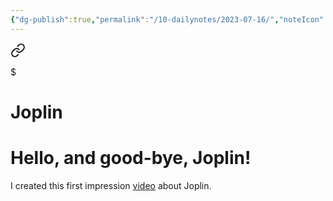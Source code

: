 ```yaml
---
{"dg-publish":true,"permalink":"/10-dailynotes/2023-07-16/","noteIcon":"2","created":"","updated":""}
---
```



<div class="transclusion internal-embed is-loaded"><a class="markdown-embed-link" href="/joplin/" aria-label="Open link"><svg xmlns="http://www.w3.org/2000/svg" width="24" height="24" viewBox="0 0 24 24" fill="none" stroke="currentColor" stroke-width="2" stroke-linecap="round" stroke-linejoin="round" class="svg-icon lucide-link"><path d="M10 13a5 5 0 0 0 7.54.54l3-3a5 5 0 0 0-7.07-7.07l-1.72 1.71"></path><path d="M14 11a5 5 0 0 0-7.54-.54l-3 3a5 5 0 0 0 7.07 7.07l1.71-1.71"></path></svg></a><div class="markdown-embed">

$<div class="markdown-embed-title">

# Joplin

</div>



# Hello, and good-bye, Joplin!

I created this first impression [video](https://youtu.be/ohWfF-VHF7Q) about Joplin.

</div></div>
